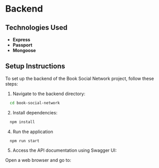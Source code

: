 # Backend

## Technologies Used

- **Express**
- **Passport**
- **Mongoose**

## Setup Instructions

To set up the backend of the Book Social Network project, follow these steps:

1. Navigate to the backend directory:

```bash
  cd book-social-network
```

2. Install dependencies:

```bash
  npm install
```

4. Run the application

```bash
  npm run start
```

5. Access the API documentation using Swagger UI:

Open a web browser and go to:
